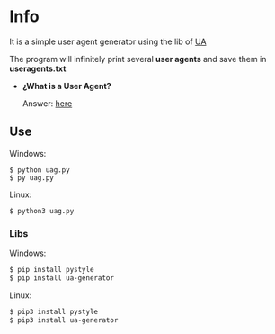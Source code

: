 # Info

It is a simple user agent generator using the lib of [UA](https://github.com/iamdual/ua-generator)

The program will infinitely print several **user agents** and save them in **useragents.txt**
- **¿What is a User Agent?**

   Answer: [here](https://en.wikipedia.org/wiki/User_agent#:~:text=In%20computing%2C%20a%20user%20agent,web%20browsers%20and%20email%20readers.)

## Use

Windows:
```
$ python uag.py
$ py uag.py 
```

Linux:
```
$ python3 uag.py
```

### Libs

Windows:
```bash
$ pip install pystyle
$ pip install ua-generator
```

Linux:
```bash
$ pip3 install pystyle
$ pip3 install ua-generator
```
